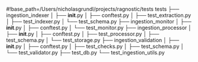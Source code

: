 #!base_path=/Users/nicholasgrundl/projects/ragnostic/tests
tests
├── ingestion_indexer
│   ├── __init__.py
│   ├── conftest.py
│   ├── test_extraction.py
│   ├── test_indexer.py
│   └── test_schema.py
├── ingestion_monitor
│   ├── __init__.py
│   ├── conftest.py
│   └── test_monitor.py
├── ingestion_processor
│   ├── __init__.py
│   ├── conftest.py
│   ├── test_processor.py
│   ├── test_schema.py
│   └── test_storage.py
├── ingestion_validation
│   ├── __init__.py
│   ├── conftest.py
│   ├── test_checks.py
│   ├── test_schema.py
│   └── test_validator.py
├── test_db.py
└── test_ingestion_utils.py